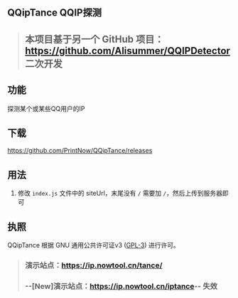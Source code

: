 ## QQipTance QQIP探测
> ## 本项目基于另一个 GitHub 项目：https://github.com/Alisummer/QQIPDetector 二次开发

## 功能
探测某个或某些QQ用户的IP

## 下载
https://github.com/PrintNow/QQipTance/releases

## 用法
1. 修改 `index.js` 文件中的 siteUrl，末尾没有 `/` 需要加 `/`，然后上传到服务器即可

## 执照
QQipTance 根据 GNU 通用公共许可证v3 (<a href="http://www.gnu.org/copyleft/gpl.html" target="_blank">GPL-3</a>) 进行许可。


> ### 演示站点：<a href="https://ip.nowtool.cn/tance/" target="_blank">https://ip.nowtool.cn/tance/</a>
> ### --[New]演示站点：<a href="https://ip.nowtool.cn/iptance/" target="_blank">https://ip.nowtool.cn/iptance</a>-- 失效
